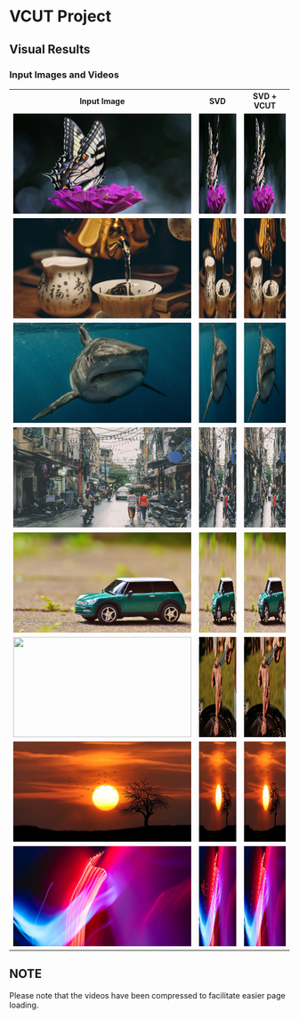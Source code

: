 # VCUT Project

## Visual Results

### Input Images and Videos

<table>
  <tr>
    <th>Input Image</th>
    <th>SVD</th>
    <th>SVD + VCUT</th>
  </tr>
  <tr>
    <td><img src="contents/a_butterfly_sits_on_top_of_a_purple_flower.jpg" width="320px" height="180px"></td>
    <td><img src="contents/a_butterfly_sits_on_top_of_a_purple_flower_2_original_14frame.gif" width="320px" height="180px"></td>
    <td><img src="contents/a_butterfly_sits_on_top_of_a_purple_flower_2_vcut17_14frame.gif" width="320px" height="180px"></td>
  </tr>
  <tr>
    <td><img src="contents/a_person_is_pouring_water_into_a_teacup.jpg" width="320px" height="180px"></td>
    <td><img src="contents/a_person_is_pouring_water_into_a_teacup_0_original.gif" width="320px" height="180px"></td>
    <td><img src="contents/a_person_is_pouring_water_into_a_teacup_0_vcut17_14frame.gif" width="320px" height="180px"></td>
  </tr>
  <tr>
    <td><img src="contents/a_great_white_shark_swimming_in_the_ocean.jpg" width="320px" height="180px"></td>
    <td><img src="contents/a_great_white_shark_swimming_in_the_ocean_2_orig_14_frame.gif" width="320px" height="180px"></td>
    <td><img src="contents/a_great_white_shark_swimming_in_the_ocean_2_vcut17_14frame.gif" width="320px" height="180px"></td>
  </tr>
  <tr>
    <td><img src="contents/busy_street_motorcycles.jpg" width="320px" height="180px"></td>
    <td><img src="contents/stree_svd_orig_14_frame.gif" width="320px" height="180px"></td>
    <td><img src="contents/stree_vcut.gif" width="320px" height="180px"></td>
  </tr>
  <tr>
    <td><img src="contents/a_green_toy_car.jpg" width="320px" height="180px"></td>
    <td><img src="contents/car_svd_orig_14_frame.gif" width="320px" height="180px"></td>
    <td><img src="contents/car_vcut.gif" width="320px" height="180px"></td>
  </tr>
  <tr>
    <td><img src="contents/The_meat.jpg" width="320px" height="180px"></td>
    <td><img src="contents/meat_SVD_orig_14_frame.gif" width="320px" height="180px"></td>
    <td><img src="contents/meat_vcut.gif" width="320px" height="180px"></td>
  </tr>
  <tr>
    <td><img src="contents/a_flock_birds.jpg" width="320px" height="180px"></td>
    <td><img src="contents/flock_bird_SVD_orig_14_frame.gif" width="320px" height="180px"></td>
    <td><img src="contents/flock_bird_vcut.gif" width="320px" height="180px"></td>
  </tr>
  <tr>
    <td><img src="contents/a_blurry_neon_l.jpg" width="320px" height="180px"></td>
    <td><img src="contents/neon_svd_orig_14_frame.gif" width="320px" height="180px"></td>
    <td><img src="contents/neon_vcut.gif" width="320px" height="180px"></td>
  </tr>
</table>

## NOTE

Please note that the videos have been compressed to facilitate easier page loading.
